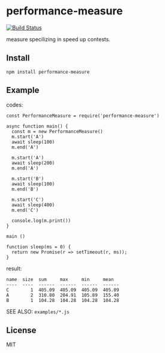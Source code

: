 # performance-measure

[![Build Status](https://travis-ci.org/okamuuu/performance-measure.svg?branch=master)](https://travis-ci.org/okamuuu/performance-measure)

measure specilizing in speed up contests.

## Install

```
npm install performance-measure
```

## Example

codes:

```
const PerformanceMeasure = require('performance-measure')

async function main() {
  const m = new PerformanceMeasure()
  m.start('A')
  await sleep(100)
  m.end('A')

  m.start('A')
  await sleep(200)
  m.end('A')

  m.start('B')
  await sleep(100)
  m.end('B')
 
  m.start('C')
  await sleep(400)
  m.end('C')

  console.log(m.print())
}

main ()

function sleep(ms = 0) {
  return new Promise(r => setTimeout(r, ms));
}
```

result:

```
name  size  sum     max     min     mean  
----  ----  ------  ------  ------  ------
C        1  405.09  405.09  405.09  405.09
A        2  310.80  204.91  105.89  155.40
B        1  104.28  104.28  104.28  104.28
```

SEE ALSO: `examples/*.js`

## License

MIT
